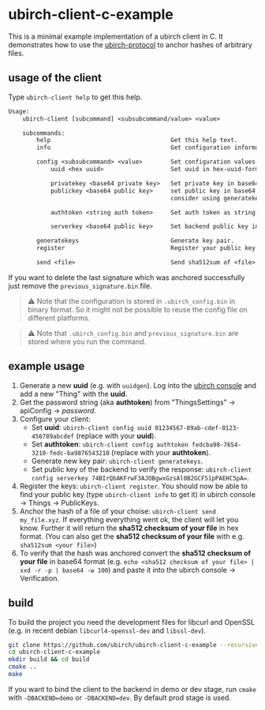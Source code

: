 # ubirch-client-c-example

This is a minimal example implementation of a ubirch client in C.
It demonstrates how to use the [ubirch-protocol](https://github.com/ubirch/ubirch-protocol)
to anchor hashes of arbitrary files.

## usage of the client

Type `ubirch-client help` to get this help.
```txt
Usage:
    ubirch-client [subcommand] <subsubcommand/value> <value>

    subcommands:
        help                                  Get this help text.
        info                                  Get configuration information.

        config <subsubcommand> <value>        Set configuration values:
            uuid <hex uuid>                   Set uuid in hex-uuid-format.

            privatekey <base64 private key>   Set private key in base64 format,
            publickey <base64 public key>     set public key in base64 format,
                                              consider using generatekeys subcommand.

            authtoken <string auth token>     Set auth token as string.

            serverkey <base64 public key>     Set backend public key in base64 format.

        generatekeys                          Generate key pair.
        register                              Register your public key in the backend.

        send <file>                           Send sha512sum of <file> to backend.
```

If you want to delete the last signature which was anchored successfully
just remove the `previous_signature.bin` file.

> ⚠ Note that the configuration is stored in `.ubirch_config.bin` in binary format.
> So it might not be possible to reuse the config file on different platforms.

> ⚠ Note that `.ubirch_config.bin` and `previous_signature.bin` are stored where you run the command.

## example usage

1. Generate a new **uuid** (e.g. with `uuidgen`). Log into the [ubirch console](https://console.prod.ubirch.com/home) and add a new "Thing" with the **uuid**.
2. Get the password string (aka **authtoken**) from "ThingsSettings" -> apiConfig -> *password*.
3. Configure your client:
    * Set **uuid**: `ubirch-client config uuid 01234567-89ab-cdef-0123-456789abcdef` (replace with your **uuid**).
    * Set **authtoken**: `ubirch-client config authtoken fedcba98-7654-3210-fedc-ba9876543210` (replace with your **authtoken**).
    * Generate new key pair: `ubirch-client generatekeys`.
    * Set public key of the backend to verify the response: `ubirch-client config serverkey 74BIrQbAKFrwF3AJOBgwxGzsAl0B2GCF51pPAEHC5pA=`.
4. Register the keys: `ubirch-client register`. You should now be able to
   find your public key (type `ubirch-client info` to get it) in ubirch console -> Things -> PublicKeys.
5. Anchor the hash of a file of your choise: `ubirch-client send my_file.xyz`.
   If everything everything went ok, the client will let you know.
   Further it will return the **sha512 checksum of your file** in hex format.
   (You can also get the **sha512 checksum of your file** with e.g. `sha512sum <your file>`)
6. To verify that the hash was anchored convert the **sha512 checksum of your file** in base64 format
   (e.g. `echo <sha512 checksum of your file> | xxd -r -p | base64 -w 100`)
   and paste it into the ubirch console -> Verification.


## build

To build the project you need the development files for libcurl and OpenSSL (e.g. in recent debian `libcurl4-openssl-dev` and  `libssl-dev`).

```bash
git clone https://github.com/ubirch/ubirch-client-c-example --recursive
cd ubirch-client-c-example
mkdir build && cd build
cmake ..
make
```

If you want to bind the client to the backend in demo or dev stage,
run `cmake` with `-DBACKEND=demo` or `-DBACKEND=dev`.  By default prod stage is used.
